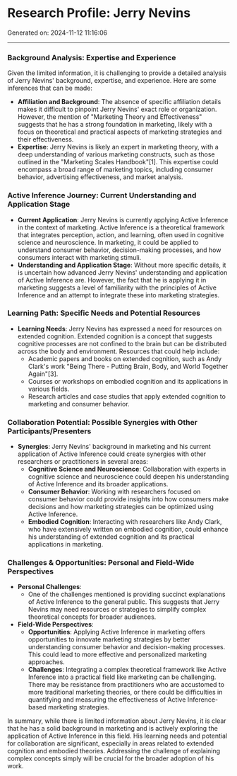 # Research Profile: Jerry Nevins

Generated on: 2024-11-12 11:16:06

---

### Background Analysis: Expertise and Experience

Given the limited information, it is challenging to provide a detailed analysis of Jerry Nevins' background, expertise, and experience. Here are some inferences that can be made:

- **Affiliation and Background**: The absence of specific affiliation details makes it difficult to pinpoint Jerry Nevins' exact role or organization. However, the mention of "Marketing Theory and Effectiveness" suggests that he has a strong foundation in marketing, likely with a focus on theoretical and practical aspects of marketing strategies and their effectiveness.
- **Expertise**: Jerry Nevins is likely an expert in marketing theory, with a deep understanding of various marketing constructs, such as those outlined in the "Marketing Scales Handbook"[1]. This expertise could encompass a broad range of marketing topics, including consumer behavior, advertising effectiveness, and market analysis.

### Active Inference Journey: Current Understanding and Application Stage

- **Current Application**: Jerry Nevins is currently applying Active Inference in the context of marketing. Active Inference is a theoretical framework that integrates perception, action, and learning, often used in cognitive science and neuroscience. In marketing, it could be applied to understand consumer behavior, decision-making processes, and how consumers interact with marketing stimuli.
- **Understanding and Application Stage**: Without more specific details, it is uncertain how advanced Jerry Nevins' understanding and application of Active Inference are. However, the fact that he is applying it in marketing suggests a level of familiarity with the principles of Active Inference and an attempt to integrate these into marketing strategies.

### Learning Path: Specific Needs and Potential Resources

- **Learning Needs**: Jerry Nevins has expressed a need for resources on extended cognition. Extended cognition is a concept that suggests cognitive processes are not confined to the brain but can be distributed across the body and environment. Resources that could help include:
  - Academic papers and books on extended cognition, such as Andy Clark's work "Being There - Putting Brain, Body, and World Together Again"[3].
  - Courses or workshops on embodied cognition and its applications in various fields.
  - Research articles and case studies that apply extended cognition to marketing and consumer behavior.

### Collaboration Potential: Possible Synergies with Other Participants/Presenters

- **Synergies**: Jerry Nevins' background in marketing and his current application of Active Inference could create synergies with other researchers or practitioners in several areas:
  - **Cognitive Science and Neuroscience**: Collaboration with experts in cognitive science and neuroscience could deepen his understanding of Active Inference and its broader applications.
  - **Consumer Behavior**: Working with researchers focused on consumer behavior could provide insights into how consumers make decisions and how marketing strategies can be optimized using Active Inference.
  - **Embodied Cognition**: Interacting with researchers like Andy Clark, who have extensively written on embodied cognition, could enhance his understanding of extended cognition and its practical applications in marketing.

### Challenges & Opportunities: Personal and Field-Wide Perspectives

- **Personal Challenges**:
  - One of the challenges mentioned is providing succinct explanations of Active Inference to the general public. This suggests that Jerry Nevins may need resources or strategies to simplify complex theoretical concepts for broader audiences.
- **Field-Wide Perspectives**:
  - **Opportunities**: Applying Active Inference in marketing offers opportunities to innovate marketing strategies by better understanding consumer behavior and decision-making processes. This could lead to more effective and personalized marketing approaches.
  - **Challenges**: Integrating a complex theoretical framework like Active Inference into a practical field like marketing can be challenging. There may be resistance from practitioners who are accustomed to more traditional marketing theories, or there could be difficulties in quantifying and measuring the effectiveness of Active Inference-based marketing strategies.

In summary, while there is limited information about Jerry Nevins, it is clear that he has a solid background in marketing and is actively exploring the application of Active Inference in this field. His learning needs and potential for collaboration are significant, especially in areas related to extended cognition and embodied theories. Addressing the challenge of explaining complex concepts simply will be crucial for the broader adoption of his work.